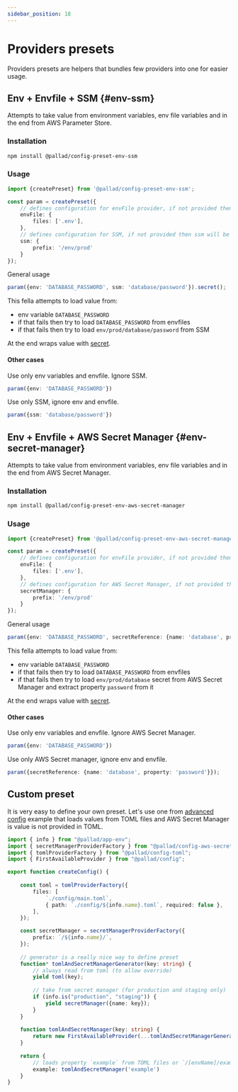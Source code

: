 ```yaml
---
sidebar_position: 18
---
```


# Providers presets

Providers presets are helpers that bundles few providers into one for easier usage.

## Env + Envfile + SSM {#env-ssm}
Attempts to take value from environment variables, env file variables and in the end from AWS Parameter Store.

### Installation

```bash npm2yarn
npm install @pallad/config-preset-env-ssm
```

### Usage

```typescript
import {createPreset} from '@pallad/config-preset-env-ssm';

const param = createPreset({
    // defines configuration for envFile provider, if not provided then envfile will be ignored
    envFile: { 
        files: ['.env'],
    },
    // defines configuration for SSM, if not provided then ssm will be ignored
    ssm: {
        prefix: '/env/prod'
    }
});
```

General usage
```ts
param({env: 'DATABASE_PASSWORD', ssm: 'database/password'}).secret();
```

This fella attempts to load value from:
- env variable `DATABASE_PASSWORD`
- if that fails then try to load `DATABASE_PASSWORD` from envfiles
- if that fails then try to load `env/prod/database/password` from SSM

At the end wraps value with [secret](https://npmjs.com/package/@pallad/secret).

#### Other cases

Use only env variables and envfile. Ignore SSM.
```ts
param({env: 'DATABASE_PASSWORD'})
```

Use only SSM, ignore env and envfile.
```ts
param({ssm: 'database/password'})
```

## Env + Envfile + AWS Secret Manager {#env-secret-manager}
Attempts to take value from environment variables, env file variables and in the end from AWS Secret Manager.


### Installation

```bash npm2yarn
npm install @pallad/config-preset-env-aws-secret-manager
```

### Usage

```typescript
import {createPreset} from '@pallad/config-preset-env-aws-secret-manager';

const param = createPreset({
    // defines configuration for envFile provider, if not provided then envfile will be ignored
    envFile: { 
        files: ['.env'],
    },
    // defines configuration for AWS Secret Manager, if not provided then AWS Secret Manager will be ignored
    secretManager: {
        prefix: '/env/prod'
    }
});
```

General usage
```ts
param({env: 'DATABASE_PASSWORD', secretReference: {name: 'database', property: 'password'}}).secret();
```

This fella attempts to load value from:
- env variable `DATABASE_PASSWORD`
- if that fails then try to load `DATABASE_PASSWORD` from envfiles
- if that fails then try to load `env/prod/database` secret from AWS Secret Manager and extract property `password` from it

At the end wraps value with [secret](https://npmjs.com/package/@pallad/secret).

#### Other cases

Use only env variables and envfile. Ignore AWS Secret Manager.
```ts
param({env: 'DATABASE_PASSWORD'})
```

Use only AWS Secret manager, ignore env and envfile.
```ts
param({secretReference: {name: 'database', property: 'password'}});
```


## Custom preset

It is very easy to define your own preset. Let's use one from [advanced config](./guides/advanced-config) example that loads values from TOML files and AWS Secret Manager is value is not provided in TOML.

```ts
import { info } from "@pallad/app-env";
import { secretManagerProviderFactory } from "@pallad/config-aws-secret-manager";
import { tomlProviderFactory } from "@pallad/config-toml";
import { FirstAvailableProvider } from "@pallad/config";

export function createConfig() {
    
    const toml = tomlProviderFactory({
        files: [
            `./config/main.toml`,
            { path: `./config/${info.name}.toml`, required: false },
        ],
    });

    const secretManager = secretManagerProviderFactory({
        prefix: `/${info.name}/`,
    });
    
    // generator is a really nice way to define preset
    function* tomlAndSecretManagerGenerator(key: string) {
        // always read from toml (to allow override)
        yield toml(key);
    
        // take from secret manager (for production and staging only)
        if (info.is("production", "staging")) {
            yield secretManager({name: key});
        }
    }
    
    function tomlAndSecretManager(key: string) {
        return new FirstAvailableProvider(...tomlAndSecretManagerGenerator(key));
    }
    
    return {
        // loads property `example` from TOML files or `/[envName]/example` from AWS Secret Manager
        example: tomlAndSecretManager('example')
    }
}
```
